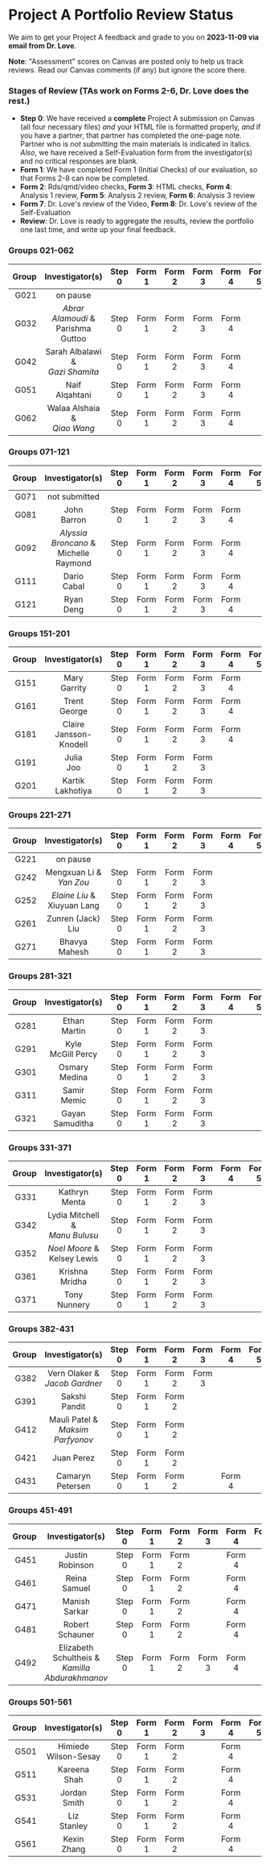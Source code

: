# Project A Portfolio Review Status

We aim to get your Project A feedback and grade to you on **2023-11-09 via email from Dr. Love**. 

**Note**: "Assessment" scores on Canvas are posted only to help us track reviews. Read our Canvas comments (if any) but ignore the score there.

### Stages of Review (TAs work on Forms 2-6, Dr. Love does the rest.)

- **Step 0**: We have received a **complete** Project A submission on Canvas (all four necessary files) *and* your HTML file is formatted properly, *and* if you have a partner, that partner has completed the one-page note. Partner who is *not submitting* the main materials is indicated in italics. *Also*, we have received a Self-Evaluation form from the investigator(s) and no critical responses are blank.
- **Form 1**: We have completed Form 1 (Initial Checks) of our evaluation, so that Forms 2-8 can now be completed.
- **Form 2**: Rds/qmd/video checks, **Form 3**: HTML checks, **Form 4**: Analysis 1 review, **Form 5**: Analysis 2 review, **Form 6**: Analysis 3 review
- **Form 7**: Dr. Love's review of the Video, **Form 8**: Dr. Love's review of the Self-Evaluation
- **Review**: Dr. Love is ready to aggregate the results, review the portfolio one last time, and write up your final feedback.

### Groups 021-062

Group | Investigator(s) | Step 0 | Form 1 | Form 2 | Form 3 | Form 4 | Form 5 | Form 6 | Form 7 | Form 8 | Review |
-----: | :-------------------------: | :-----: | :-----: | :-----: | :-----: | :-----: | :-----: | :-----: | :-----: | :-----: | :-----: |
G021 | on pause |
G032 | *Abrar Alamoudi* & <br /> Parishma Guttoo | Step 0 | Form 1 | Form 2 | Form 3 | Form 4 | | | | Form 8 |
G042 | Sarah Albalawi & <br /> *Gazi Shamita* | Step 0 | Form 1 | Form 2 | Form 3 | Form 4 | | | | Form 8 |
G051 | Naif <br /> Alqahtani | Step 0 | Form 1 | Form 2 | Form 3 | Form 4 |
G062 | Walaa Alshaia & <br /> *Qiao Wang* | Step 0 | Form 1 | Form 2 | Form 3 | Form 4 | | | | Form 8 |

### Groups 071-121

Group | Investigator(s) | Step 0 | Form 1 | Form 2 | Form 3 | Form 4 | Form 5 | Form 6 | Form 7 | Form 8 | Review |
-----: | :-------------------------: | :-----: | :-----: | :-----: | :-----: | :-----: | :-----: | :-----: | :-----: | :-----: | :-----: |
G071 | not submitted |
G081 | John <br /> Barron | Step 0 | Form 1 | Form 2 | Form 3 | Form 4 | 
G092 | *Alyssia Broncano* & <br /> Michelle Raymond | Step 0 | Form 1 | Form 2 | Form 3 | Form 4 | | Form 6 | | Form 8 |
G111 | Dario <br /> Cabal | Step 0 | Form 1 | Form 2 | Form 3 | Form 4 | 
G121 | Ryan <br /> Deng | Step 0 | Form 1 | Form 2 | Form 3 | Form 4 | 

### Groups 151-201

Group | Investigator(s) | Step 0 | Form 1 | Form 2 | Form 3 | Form 4 | Form 5 | Form 6 | Form 7 | Form 8 | Review |
-----: | :-------------------------: | :-----: | :-----: | :-----: | :-----: | :-----: | :-----: | :-----: | :-----: | :-----: | :-----: |
G151 | Mary <br /> Garrity | Step 0 | Form 1 | Form 2 | Form 3 | Form 4 |
G161 | Trent <br /> George | Step 0 | Form 1 | Form 2 | Form 3 | Form 4 | | | | Form 8 |
G181 | Claire <br /> Jansson-Knodell | Step 0 | Form 1 | Form 2 | Form 3 | Form 4 | 
G191 | Julia <br /> Joo | Step 0 | Form 1 | Form 2 | Form 3 |
G201 | Kartik <br /> Lakhotiya | Step 0 | Form 1 | Form 2 | Form 3 |

### Groups 221-271

Group | Investigator(s) | Step 0 | Form 1 | Form 2 | Form 3 | Form 4 | Form 5 | Form 6 | Form 7 | Form 8 | Review |
-----: | :-------------------------: | :-----: | :-----: | :-----: | :-----: | :-----: | :-----: | :-----: | :-----: | :-----: | :-----: |
G221 | on pause |
G242 | Mengxuan Li & <br /> *Yan Zou* | Step 0 | Form 1 | Form 2 | Form 3 | | | | | Form 8 |
G252 | *Elaine Liu* & <br /> Xiuyuan Lang | Step 0 | Form 1 | Form 2 | Form 3 | | | | | Form 8 |
G261 | Zunren (Jack) <br /> Liu | Step 0 | Form 1 | Form 2 | Form 3 | | | | | Form 8 |
G271 | Bhavya <br /> Mahesh | Step 0 | Form 1 | Form 2 | Form 3 |

### Groups 281-321

Group | Investigator(s) | Step 0 | Form 1 | Form 2 | Form 3 | Form 4 | Form 5 | Form 6 | Form 7 | Form 8 | Review |
-----: | :-------------------------: | :-----: | :-----: | :-----: | :-----: | :-----: | :-----: | :-----: | :-----: | :-----: | :-----: |
G281 | Ethan <br /> Martin | Step 0 | Form 1 | Form 2 | Form 3 |
G291 | Kyle <br /> McGill Percy | Step 0 | Form 1 | Form 2 | Form 3 |
G301 | Osmary <br /> Medina | Step 0 | Form 1 | Form 2 | Form 3 |
G311 | Samir <br /> Memic | Step 0 | Form 1 | Form 2 | Form 3 |
G321 | Gayan <br /> Samuditha | Step 0 | Form 1 | Form 2 | Form 3 |

### Groups 331-371

Group | Investigator(s) | Step 0 | Form 1 | Form 2 | Form 3 | Form 4 | Form 5 | Form 6 | Form 7 | Form 8 | Review |
-----: | :-------------------------: | :-----: | :-----: | :-----: | :-----: | :-----: | :-----: | :-----: | :-----: | :-----: | :-----: |
G331 | Kathryn <br /> Menta | Step 0 | Form 1 | Form 2 | Form 3 |
G342 | Lydia Mitchell & <br /> *Manu Bulusu* | Step 0 | Form 1 | Form 2 | Form 3 | | | | | Form 8 |
G352 | *Noel Moore* & <br /> Kelsey Lewis | Step 0 | Form 1 | Form 2 | Form 3 | | | | | Form 8 |
G361 | Krishna <br /> Mridha | Step 0 | Form 1 | Form 2 | Form 3 |
G371 | Tony <br /> Nunnery | Step 0 | Form 1 | Form 2 | Form 3 | | | | | Form 8

### Groups 382-431

Group | Investigator(s) | Step 0 | Form 1 | Form 2 | Form 3 | Form 4 | Form 5 | Form 6 | Form 7 | Form 8 | Review |
-----: | :-------------------------: | :-----: | :-----: | :-----: | :-----: | :-----: | :-----: | :-----: | :-----: | :-----: | :-----: |
G382 | Vern Olaker & <br /> *Jacob Gardner* | Step 0 | Form 1 | Form 2 | Form 3 | | | | | Form 8 |
G391 | Sakshi <br /> Pandit | Step 0 | Form 1 |Form 2 | | | | | | Form 8 |
G412 | Mauli Patel & <br /> *Maksim Parfyonov* | Step 0 | Form 1 | Form 2 | | | | | | Form 8 |
G421 | Juan Perez | Step 0 | Form 1 | Form 2 | | | | | | Form 8 |
G431 | Camaryn <br /> Petersen | Step 0 | Form 1 | Form 2 | | Form 4 | | Form 6 | 

### Groups 451-491

Group | Investigator(s) | Step 0 | Form 1 | Form 2 | Form 3 | Form 4 | Form 5 | Form 6 | Form 7 | Form 8 | Review |
-----: | :-------------------------: | :-----: | :-----: | :-----: | :-----: | :-----: | :-----: | :-----: | :-----: | :-----: | :-----: |
G451 | Justin <br /> Robinson | Step 0 | Form 1 | Form 2 | | Form 4 | | Form 6 | 
G461 | Reina <br /> Samuel | Step 0 | Form 1 | Form 2 | | Form 4 | | Form 6 |
G471 | Manish <br /> Sarkar | Step 0 | Form 1 | Form 2 | | Form 4 | | Form 6 |
G481 | Robert <br /> Schauner | Step 0 | Form 1 | Form 2 | | Form 4 | | Form 6 |
G492 | Elizabeth <br /> Schultheis & <br /> *Kamilla* <br /> *Abdurakhmanov* | Step 0 | Form 1 | Form 2 | Form 3 | Form 4 | | | | Form 8 |

### Groups 501-561

Group | Investigator(s) | Step 0 | Form 1 | Form 2 | Form 3 | Form 4 | Form 5 | Form 6 | Form 7 | Form 8 | Review |
-----: | :-------------------------: | :-----: | :-----: | :-----: | :-----: | :-----: | :-----: | :-----: | :-----: | :-----: | :-----: |
G501 | Himiede <br /> Wilson-Sesay | Step 0 | Form 1 | Form 2 | | Form 4 |
G511 | Kareena <br /> Shah | Step 0 | Form 1 | Form 2 | | Form 4 |
G531 | Jordan <br /> Smith | Step 0 | Form 1 | Form 2 | | Form 4 |
G541 | Liz <br /> Stanley | Step 0 | Form 1 | Form 2 |  | Form 4  |  |  |  | Form 8 |
G561 | Kexin <br /> Zhang | Step 0 | Form 1 | Form 2 | | Form 4  |  |  |  | Form 8 |

